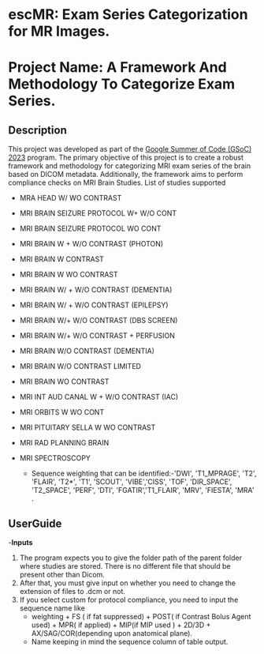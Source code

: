 # escMR: Exam Series Categorization for MR Images.


# Project Name: A Framework And Methodology To Categorize Exam Series.

## Description

This project was developed as part of the [Google Summer of Code (GSoC) 2023](https://summerofcode.withgoogle.com/programs/2023/projects/oC59dZpT) program. The primary objective of this project is to create a robust framework and methodology for categorizing MRI exam series of the brain based on DICOM metadata. Additionally, the framework aims to perform compliance checks on MRI Brain Studies.
List of studies supported
- MRA HEAD W/ WO CONTRAST
- MRI BRAIN SEIZURE PROTOCOL W+ W/O CONT
- MRI BRAIN SEIZURE PROTOCOL WO CONT
- MRI BRAIN W + W/O CONTRAST (PHOTON)
- MRI BRAIN W CONTRAST
- MRI BRAIN W WO CONTRAST
- MRI BRAIN W/ + W/O CONTRAST (DEMENTIA)
- MRI BRAIN W/ + W/O CONTRAST (EPILEPSY)
- MRI BRAIN W/+ W/O CONTRAST (DBS SCREEN)
- MRI BRAIN W/+ W/O CONTRAST + PERFUSION
- MRI BRAIN W/O CONTRAST (DEMENTIA)
- MRI BRAIN W/O CONTRAST LIMITED
- MRI BRAIN WO CONTRAST
- MRI INT AUD CANAL W + W/O CONTRAST (IAC)
- MRI ORBITS W WO CONT
- MRI PITUITARY SELLA W WO CONTRAST
- MRI RAD PLANNING BRAIN
- MRI SPECTROSCOPY

  - Sequence weighting that can be identified:-'DWI', 'T1_MPRAGE', 'T2', 'FLAIR', 'T2*', 'T1', 'SCOUT', 'VIBE','CISS', 'TOF', 'DIR_SPACE', 'T2_SPACE', 'PERF', 'DTI', 'FGATIR','T1_FLAIR', 'MRV', 'FIESTA', 'MRA' .
## UserGuide
-**Inputs**
1. The program expects you to give the folder path of the parent folder where studies are stored. There is no different file that should be present other than Dicom.
2. After that, you must give input on whether you need to change the extension of files to .dcm or not.
3. If you select custom for protocol compliance, you need to input the sequence name like
   - weighting + FS ( if fat suppressed) + POST( if Contrast Bolus Agent used) + MPR( if applied) + MIP(if MIP used ) + 2D/3D + AX/SAG/COR(depending upon anatomical plane).
   - Name keeping in mind the sequence column of table output.
   

